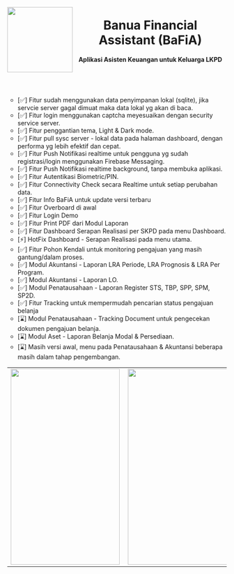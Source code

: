 <p><img src="https://github.com/user-attachments/assets/ecb0faba-bdcf-4ce0-abe1-3a178897d054" width="150" height="150" align="left" /></p>
<h1 align="center">Banua Financial Assistant (BaFiA)</h1>
<p align="center"><strong>Aplikasi Asisten Keuangan untuk Keluarga LKPD</strong></p>
<p align="center">&nbsp;</p>
<p align="center">&nbsp;</p>
<ul style="list-style-type: circle;">
<li>[✅] Fitur sudah menggunakan data penyimpanan lokal (sqlite), jika servcie server gagal dimuat maka data lokal yg akan di baca.</li>
<li>[✅] Fitur login menggunakan captcha meyesuaikan dengan security service server.</li>
<li>[✅] Fitur penggantian tema, Light &amp; Dark mode.</li>
<li>[✅] Fitur pull sysc server - lokal data pada halaman dashboard, dengan performa yg lebih efektif dan cepat.</li>
<li>[✅] Fitur Push Notifikasi realtime untuk pengguna yg sudah registrasi/login menggunakan Firebase Messaging.</li>
<li>[✅] Fitur Push Notifikasi realtime background, tanpa membuka aplikasi.</li>
<li>[✅] Fitur Autentikasi Biometric/PIN.</li>
<li>[✅] Fitur Connectivity Check secara Realtime untuk setiap perubahan data.</li>
<li>[✅] Fitur Info BaFiA untuk update versi terbaru</li>
<li>[✅] Fitur Overboard di awal</li>
<li>[✅] Fitur Login Demo</li>
<li>[✅] Fitur Print PDF dari Modul Laporan</li>
<li>[✅] Fitur Dashboard Serapan Realisasi per SKPD pada menu Dashboard.</li>
<li>[⚡] HotFix Dashboard - Serapan Realisasi pada menu utama.</li>
<li>[✅] Fitur Pohon Kendali untuk monitoring pengajuan yang masih gantung/dalam proses.</li>
<li>[✅] Modul Akuntansi - Laporan LRA Periode, LRA Prognosis & LRA Per Program.</li>
<li>[✅] Modul Akuntansi - Laporan LO.</li>
<li>[✅] Modul Penatausahaan - Laporan Register STS, TBP, SPP, SPM, SP2D.</li>
<li>[✅] Fitur Tracking untuk mempermudah pencarian status pengajuan belanja</li>
<li>[⌛] Modul Penatausahaan - Tracking Document untuk pengecekan dokumen pengajuan belanja.</li>
<li>[⌛] Modul Aset - Laporan Belanja Modal & Persediaan.</li>
<li>[⌛] Masih versi awal, menu pada Penatausahaan & Akuntansi beberapa masih dalam tahap pengembangan.</li>
</ul>
<table style="width: 100%; border-collapse: collapse; border-style: hidden; margin-left: auto; margin-right: auto;" border="0">
<tbody>
<tr>
<td style="width: 25%;"><img style="float: right;" src="https://github.com/user-attachments/assets/5ff480b0-cd7a-4b44-996b-a379437d63af" width="250" height="450" align="left" /></td>
<td style="width: 25%;"><img style="float: left;" src="https://github.com/user-attachments/assets/86a3a7aa-d5c4-4a52-90bc-61a52d5f529a" width="250" height="450" align="left" /></td>
</tr>
</tbody>
</table>
<p>&nbsp;</p>
<p>&nbsp;</p>
